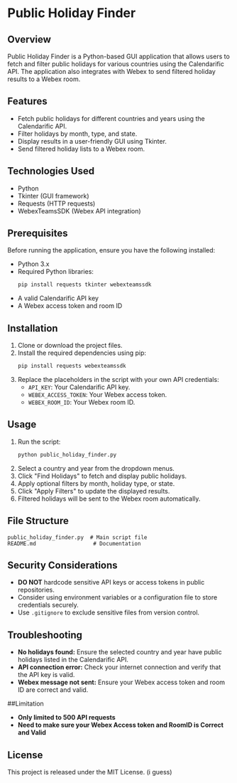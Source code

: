 # Public Holiday Finder

## Overview
Public Holiday Finder is a Python-based GUI application that allows users to fetch and filter public holidays for various countries using the Calendarific API. The application also integrates with Webex to send filtered holiday results to a Webex room.

## Features
- Fetch public holidays for different countries and years using the Calendarific API.
- Filter holidays by month, type, and state.
- Display results in a user-friendly GUI using Tkinter.
- Send filtered holiday lists to a Webex room.

## Technologies Used
- Python
- Tkinter (GUI framework)
- Requests (HTTP requests)
- WebexTeamsSDK (Webex API integration)

## Prerequisites
Before running the application, ensure you have the following installed:
- Python 3.x
- Required Python libraries:
  ```bash
  pip install requests tkinter webexteamssdk
  ```
- A valid Calendarific API key
- A Webex access token and room ID

## Installation
1. Clone or download the project files.
2. Install the required dependencies using pip:
   ```bash
   pip install requests webexteamssdk
   ```
3. Replace the placeholders in the script with your own API credentials:
   - `API_KEY`: Your Calendarific API key.
   - `WEBEX_ACCESS_TOKEN`: Your Webex access token.
   - `WEBEX_ROOM_ID`: Your Webex room ID.

## Usage
1. Run the script:
   ```bash
   python public_holiday_finder.py
   ```
2. Select a country and year from the dropdown menus.
3. Click "Find Holidays" to fetch and display public holidays.
4. Apply optional filters by month, holiday type, or state.
5. Click "Apply Filters" to update the displayed results.
6. Filtered holidays will be sent to the Webex room automatically.

## File Structure
```
public_holiday_finder.py  # Main script file
README.md                  # Documentation
```

## Security Considerations
- **DO NOT** hardcode sensitive API keys or access tokens in public repositories.
- Consider using environment variables or a configuration file to store credentials securely.
- Use `.gitignore` to exclude sensitive files from version control.

## Troubleshooting
- **No holidays found:** Ensure the selected country and year have public holidays listed in the Calendarific API.
- **API connection error:** Check your internet connection and verify that the API key is valid.
- **Webex message not sent:** Ensure your Webex access token and room ID are correct and valid.

##Limitation
- **Only limited to 500 API requests**
- **Need to make sure your Webex Access token and RoomID is Correct and Valid**
  
## License
This project is released under the MIT License. (i guess)

